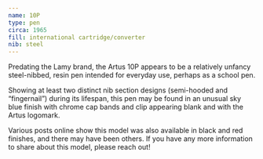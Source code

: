 ```yaml
---
name: 10P
type: pen
circa: 1965
fill: international cartridge/converter
nib: steel
---
```


Predating the Lamy brand, the Artus 10P appears to be a relatively unfancy steel-nibbed, resin pen intended for everyday use, perhaps as a school pen.

Showing at least two distinct nib section designs (semi-hooded and “fingernail”) during its lifespan, this pen may be found in an unusual sky blue finish with chrome cap bands and clip appearing blank and with the Artus logomark.

Various posts online show this model was also available in black and red finishes, and there may have been others. If you have any more information to share about this model, please reach out!

